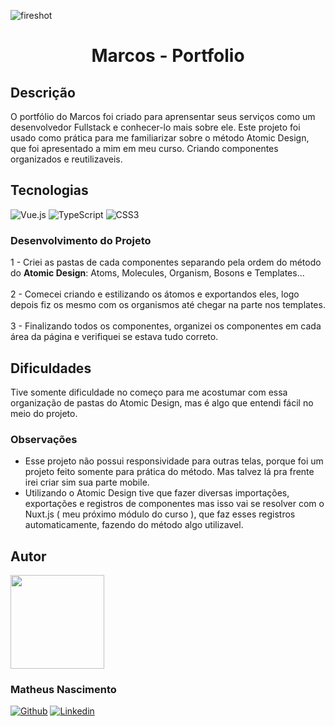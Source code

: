 ![fireshot](https://github.com/matheusn3silva/marcos-portfolio/assets/99728809/98cb59b0-f5a0-402a-b06f-d62642c5aeb6)

<h1 align="center">Marcos - Portfolio</h1>

## Descrição

O portfólio do Marcos foi criado para aprensentar seus serviços como um desenvolvedor Fullstack e conhecer-lo mais sobre ele. Este projeto foi usado como prática para me familiarizar sobre o método Atomic Design, que foi apresentado a mim em meu curso. Criando componentes organizados e reutilizaveis.

## Tecnologias

![Vue.js](https://img.shields.io/badge/vuejs-%2335495e.svg?style=for-the-badge&logo=vuedotjs&logoColor=%234FC08D)
![TypeScript](https://img.shields.io/badge/typescript-%23007ACC.svg?style=for-the-badge&logo=typescript&logoColor=white)
![CSS3](https://img.shields.io/badge/css3-%231572B6.svg?style=for-the-badge&logo=css3&logoColor=white)

### Desenvolvimento do Projeto

1 - Criei as pastas de cada componentes separando pela ordem do método do <strong>Atomic Design</strong>: Atoms, Molecules, Organism, Bosons e Templates... <br /> <br />
2 - Comecei criando e estilizando os átomos e exportandos eles, logo depois fiz os mesmo com os organismos até chegar na parte nos templates. <br /> <br />
3 - Finalizando todos os componentes, organizei os componentes em cada área da página e verifiquei se estava tudo correto.

## Dificuldades

Tive somente dificuldade no começo para me acostumar com essa organização de pastas do Atomic Design, mas é algo que entendi fácil no meio do projeto.

### Observações

- Esse projeto não possui responsividade para outras telas, porque foi um projeto feito somente para prática do método. Mas talvez lá pra frente irei criar sim sua parte mobile.
- Utilizando o Atomic Design tive que fazer diversas importações, exportações e registros de componentes mas isso vai se resolver com o Nuxt.js ( meu próximo módulo do curso ), que faz esses registros automaticamente, fazendo do método algo utilizavel.

## Autor
<img width="150px" height="150px" src="./assets/images/autor.jpeg" />

<h3>Matheus Nascimento</h3>

<a href="https://github.com/matheusn3silva">![Github](https://img.shields.io/badge/GitHub-100000?style=for-the-badge&logo=github&logoColor=white)</a>
<a href="https://www.linkedin.com/in/matheusnsilva/">![Linkedin](https://img.shields.io/badge/LinkedIn-0077B5?style=for-the-badge&logo=linkedin&logoColor=white)</a>
